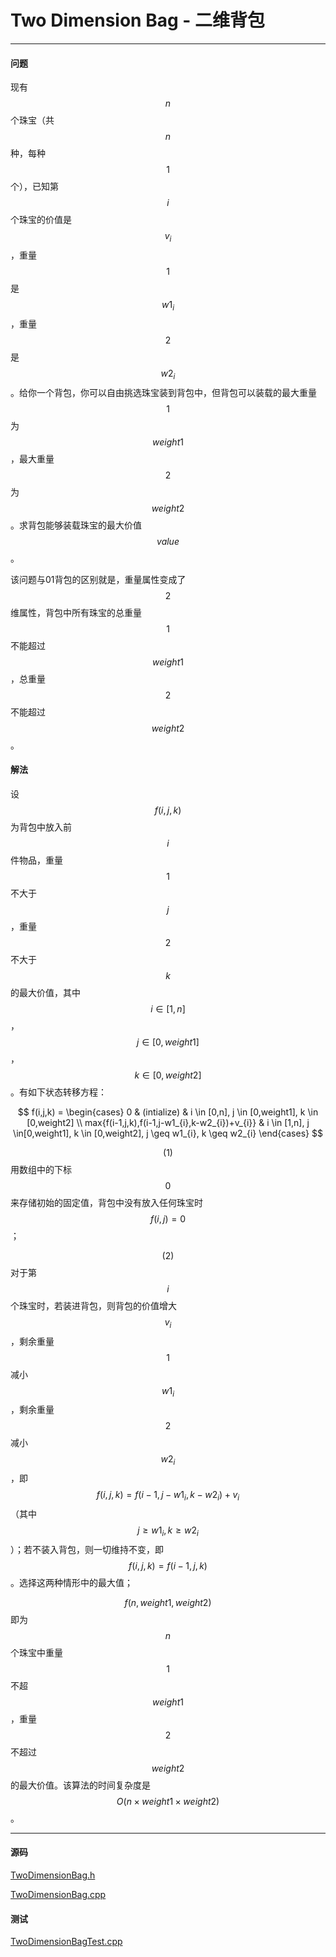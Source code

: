 <script type="text/javascript" src="https://cdnjs.cloudflare.com/ajax/libs/mathjax/2.7.1/MathJax.js?config=TeX-AMS-MML_HTMLorMML"></script>

# Two Dimension Bag - 二维背包

--------

#### 问题

现有$$ n $$个珠宝（共$$ n $$种，每种$$ 1 $$个），已知第$$ i $$个珠宝的价值是$$ v_{i} $$，重量$$ 1 $$是$$ w1_{i} $$，重量$$ 2 $$是$$ w2_{i} $$。给你一个背包，你可以自由挑选珠宝装到背包中，但背包可以装载的最大重量$$ 1 $$为$$ weight1 $$，最大重量$$ 2 $$为$$ weight2 $$。求背包能够装载珠宝的最大价值$$ value $$。

该问题与01背包的区别就是，重量属性变成了$$ 2 $$维属性，背包中所有珠宝的总重量$$ 1 $$不能超过$$ weight1 $$，总重量$$ 2 $$不能超过$$ weight2 $$。

#### 解法

设$$ f(i,j,k) $$为背包中放入前$$ i $$件物品，重量$$ 1 $$不大于$$ j $$，重量$$ 2 $$不大于$$ k $$的最大价值，其中$$ i \in [1,n] $$，$$ j \in [0,weight1] $$，$$ k \in [0,weight2] $$。有如下状态转移方程：

$$
f(i,j,k) =
\begin{cases}
0                                                   &   (intialize)     &   i \in [0,n], j \in [0,weight1], k \in [0,weight2] \\
max{f(i-1,j,k),f(i-1,j-w1_{i},k-w2_{i})+v_{i}}      &   i \in [1,n], j \in[0,weight1], k \in [0,weight2], j \geq w1_{i}, k \geq w2_{i}
\end{cases}
$$

$$ (1) $$ 用数组中的下标$$ 0 $$来存储初始的固定值，背包中没有放入任何珠宝时$$ f(i,j) = 0 $$；

$$ (2) $$ 对于第$$ i $$个珠宝时，若装进背包，则背包的价值增大$$ v_{i} $$，剩余重量$$ 1 $$减小$$ w1_{i} $$，剩余重量$$ 2 $$减小$$ w2_{i} $$，即$$ f(i,j,k) = f(i-1,j-w1_{i},k-w2_{i})+v_{i} $$（其中$$ j \geq w1_{i}, k \geq w2_{i} $$）；若不装入背包，则一切维持不变，即$$ f(i,j,k) = f(i-1,j,k) $$。选择这两种情形中的最大值；

$$ f(n,weight1,weight2) $$即为$$ n $$个珠宝中重量$$ 1 $$不超$$ weight1 $$，重量$$ 2 $$不超过$$ weight2 $$的最大价值。该算法的时间复杂度是$$ O(n \times weight1 \times weight2) $$。

--------

#### 源码

[TwoDimensionBag.h](https://github.com/linrongbin16/Way-to-Algorithm/blob/master/src/DynamicProgramming/BagDP/TwoDimensionBag.h)

[TwoDimensionBag.cpp](https://github.com/linrongbin16/Way-to-Algorithm/blob/master/src/DynamicProgramming/BagDP/TwoDimensionBag.cpp)

#### 测试

[TwoDimensionBagTest.cpp](https://github.com/linrongbin16/Way-to-Algorithm/blob/master/src/DynamicProgramming/BagDP/TwoDimensionBagTest.cpp)
